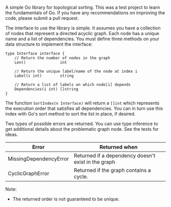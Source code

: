 A simple Go library for topological sorting.  This was a test project to learn the fundamentals of Go.  If you have any recommendations on improving the code, please submit a pull request.

The interface to use the library is simple.  It assumes you have a collection of nodes that represent a directed acyclic graph.  Each node has a unique name and a list of dependencies.  You must define three methods on your data structure to implement the interface:

```
type Interface interface {
	// Return the number of nodes in the graph
	Len()               int

	// Return the unique label/name of the node at index i
    Label(i int)        string

    // Return a list of labels on which node[i] depends
    Dependencies(i int) []string 
}
```

The function ```SortIndex(n Interface)``` will return a ```[]int``` which represents the execution order that satisfies all dependencies.  You can in turn use this index with Go's sort method to sort the list in place, if desired.

Two types of possible errors are returned.  You can use type inference to get additional details about the problematic graph node.  See the tests for ideas.

Error | Returned when
----- | -------------
MissingDependencyError | Returned if a dependency doesn't exist in the graph
CyclicGraphError | Returned if the graph contains a cycle.  

Note:
- The returned order is not guaranteed to be unique.